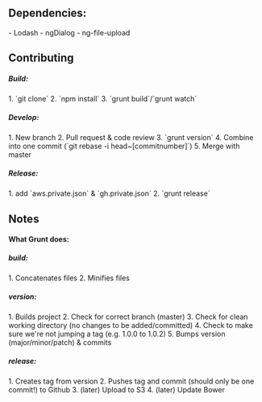 <h2>Dependencies:</h2>
- Lodash
- ngDialog
- ng-file-upload

<h2>Contributing</h2>

<h5>Build:</h5>
1. `git clone`
2. `npm install`
3. `grunt build`/`grunt watch`

<h5>Develop:</h5>
1. New branch
2. Pull request & code review
3. `grunt version`
4. Combine into one commit (`git rebase -i head~[commitnumber]`)
5. Merge with master

<h5>Release:</h5>
1. add `aws.private.json` & `gh.private.json`
2. `grunt release`

<h2>Notes</h2>

<h4>What Grunt does:</h4>

<h5>build:</h5>
1. Concatenates files
2. Minifies files

<h5>version:</h5>
1. Builds project
2. Check for correct branch (master)
3. Check for clean working directory (no changes to be added/committed)
4. Check to make sure we're not jumping a tag (e.g. 1.0.0 to 1.0.2)
5. Bumps version (major/minor/patch) & commits

<h5>release:</h5>
1. Creates tag from version
2. Pushes tag and commit (should only be one commit!) to Github
3. (later) Upload to S3
4. (later) Update Bower
